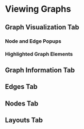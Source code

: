 # Viewing Graphs

## Graph Visualization Tab

### Node and Edge Popups

### Highlighted Graph Elements

## Graph Information Tab

## Edges Tab

## Nodes Tab

## Layouts Tab
